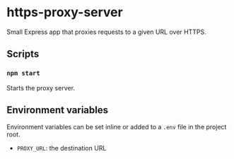 # https-proxy-server

Small Express app that proxies requests to a given URL over HTTPS.

## Scripts

### `npm start`

Starts the proxy server.

## Environment variables

Environment variables can be set inline or added to a `.env` file in the project root.

- `PROXY_URL`: the destination URL
